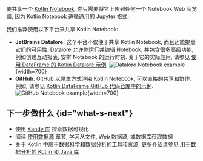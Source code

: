 [//]: # (title: 共享你的 Kotlin Notebook)

要共享一个 [Kotlin Notebook](kotlin-notebook-overview.md), 你只需要将它上传到任何一个 Notebook Web 阅览器,
因为 [Kotlin Notebook](data-analysis-overview.md#notebooks) 遵循通用的 Jupyter 格式.

我们推荐使用以下平台来共享 Kotlin Notebook:

* **JetBrains Datalore:**
  这个平台不仅便于共享 Kotlin Notebook, 而且还能提高它们的可用性.
  [Datalore](https://datalore.jetbrains.com/) 允许你运行并编辑 Notebook, 并包含很多高级功能, 例如创建互动报表, 安排 Notebook 的运行时刻.
  关于它的实际应用, 请参见 [使用 DataFrame 的 Kotlin Datalore 示例](https://datalore.jetbrains.com/report/static/KQKedA4jDrKu63O53gEN0z/B5YeMMONSAR78FgKQ9yJyW).
  ![Datalore Notebook example](datalore-example.png){width=700}
* **GitHub**:
  GitHub 以原生方式渲染 Kotlin Notebook, 可以直接的共享和协作.
  例如, 请参见 [Kotlin DataFrame GitHub 代码仓库中的示例](https://github.com/Kotlin/dataframe/blob/master/examples/notebooks/titanic/Titanic.ipynb).
  ![GitHub Notebook example](github-notebook.png){width=700}

## 下一步做什么 {id="what-s-next"}

* 使用 [Kandy 库](data-analysis-visualization.md) 探索数据可视化
* 阅读 [使用数据源](data-analysis-work-with-data-sources.md) 章节, 学习从文件, Web 数据源, 或数据库获取数据
* 关于 Kotlin 中用于数据科学和数据分析的工具和资源, 更多介绍请参见 [用于数据分析的 Kotlin 和 Java 库](data-analysis-libraries.md)
